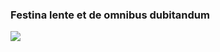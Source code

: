 ### Festina lente et de omnibus dubitandum

<a href="https://panadestein.github.io/">
  <img align="center" src="https://github-readme-stats.vercel.app/api/top-langs/?username=Panadestein&layout=compact&hide=javascript,html,tex,vim%20script,jupyter%20notebook,css,cmake,scss,yasnippet&theme=transparent&langs_count=10" />
</a>
